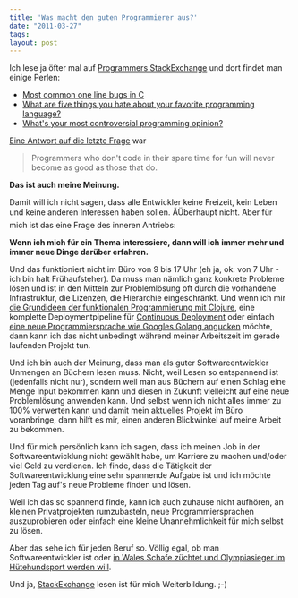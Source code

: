 ```yaml
---
title: 'Was macht den guten Programmierer aus?'
date: "2011-03-27"
tags: 
layout: post
---
```

Ich lese ja öfter mal auf [Programmers StackExchange][0] und dort findet man einige Perlen:

  * [Most common one line bugs in C][1]
  * [What are five things you hate about your favorite programming language?][2]
  * [What's your most controversial programming opinion?][3]

[Eine Antwort auf die letzte Frage][4] war

> Programmers who don't code in their spare time for fun will never
> become as good as those that do.

**Das ist auch meine Meinung.**

Damit will ich nicht sagen, dass alle Entwickler keine Freizeit, kein Leben und keine anderen Interessen haben 
sollen. ÃÜberhaupt nicht. Aber für mich ist das eine Frage des inneren Antriebs:

**Wenn ich mich für ein Thema interessiere, dann will ich immer mehr und immer neue Dinge darüber erfahren.**

Und das funktioniert nicht im Büro von 9 bis 17 Uhr (eh ja, ok: von 7 Uhr - ich bin halt Frühaufsteher). Da muss 
man nämlich ganz konkrete Probleme lösen und ist in den Mitteln zur Problemlösung oft durch die vorhandene 
Infrastruktur, die Lizenzen, die Hierarchie eingeschränkt. Und wenn ich mir [die Grundideen der funktionalen Programmierung mit Clojure][5],
eine komplette Deploymentpipeline für [Continuous Deployment][6] oder einfach 
[eine neue Programmiersprache wie Googles Golang angucken][7] möchte, dann kann ich das nicht unbedingt während 
meiner Arbeitszeit im gerade laufenden Projekt tun.

Und ich bin auch der Meinung, dass man als guter Softwareentwickler Unmengen an Büchern lesen muss. Nicht, weil 
Lesen so entspannend ist (jedenfalls nicht nur), sondern weil man aus Büchern auf einen Schlag eine Menge Input 
bekommen kann und diesen in Zukunft vielleicht auf eine neue Problemlösung anwenden kann. Und selbst wenn ich 
nicht alles immer zu 100% verwerten kann und damit mein aktuelles Projekt im Büro voranbringe, dann hilft es 
mir, einen anderen Blickwinkel auf meine Arbeit zu bekommen.

Und für mich persönlich kann ich sagen, dass ich meinen Job in der Softwareentwicklung nicht gewählt habe, um 
Karriere zu machen und/oder viel Geld zu verdienen. Ich finde, dass die Tätigkeit der Softwareentwicklung eine 
sehr spannende Aufgabe ist und ich möchte jeden Tag auf's neue Probleme finden und lösen.

Weil ich das so spannend finde, kann ich auch zuhause nicht aufhören, an kleinen Privatprojekten rumzubasteln, 
neue Programmiersprachen auszuprobieren oder einfach eine kleine Unannehmlichkeit für mich selbst zu lösen.

Aber das sehe ich für jeden Beruf so. Völlig egal, ob man Softwareentwickler ist oder [in Wales Schafe züchtet und Olympiasieger im Hütehundsport werden will][8].

Und ja, [StackExchange][9] lesen ist für mich Weiterbildung. ;-)

[0]: http://programmers.stackexchange.com
[1]: http://programmers.stackexchange.com/questions/62302/most-common-one-line-bugs-in-c
[2]: http://stackoverflow.com/questions/282329/what-are-five-things-you-hate-about-your-favorite-language
[3]: http://programmers.stackexchange.com/questions/31104/whats-your-most-controversial-programming-opinion
[4]: http://programmers.stackexchange.com/questions/31104/whats-your-most-controversial-programming-opinion/31188#31188
[5]: http://www.google.de/search?q=site%3Ablog.kopis.de&q=clojure
[6]: http://www.amazon.com/Continuous-Delivery-Deployment-Automation-Addison-Wesley/dp/0321601912?kopisde-21
[7]: /learning-golang-1-oder-wie-sortiere-ich-eine-map/
[8]: http://www.welshnationalsheepdogtrials.org.uk/
[9]: http://StackExchange.com
